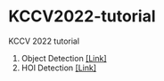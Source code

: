 # KCCV2022-tutorial
KCCV 2022 tutorial 

1. Object Detection [[Link]](https://github.com/mlvlab/KCCV2022-tutorial/blob/main/KCCV2022_Object_Detection_Problem.ipynb)
2. HOI Detection [[Link]](https://github.com/mlvlab/KCCV2022-tutorial/blob/main/02_Human_Object_Interaction_Detection_tutorial.ipynb)
